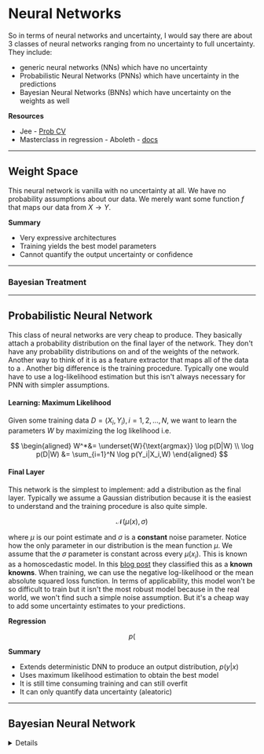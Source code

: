 # Neural Networks

So in terms of neural networks and uncertainty, I would say there are about 3 classes of neural networks ranging from no uncertainty to full uncertainty. They include:
* generic neural networks (NNs) which have no uncertainty
* Probabilistic Neural Networks (PNNs) which have uncertainty in the predictions
* Bayesian Neural Networks (BNNs) which have uncertainty on the weights as well

**Resources**
* Jee - [Prob CV](https://drive.google.com/file/d/1JMoWejUkOymaDK3G_yX0VAhVtesjqVCW/view?usp=sharing)
* Masterclass in regression - Aboleth - [docs](https://aboleth.readthedocs.io/en/stable/tutorials/some_regressors.html)

---
## Weight Space

This neural network is vanilla with no uncertainty at all. We have no probability assumptions about our data. We merely want some function $f$ that maps our data from $X \rightarrow Y$. 


**Summary**

* Very expressive architectures
* Training yields the best model parameters
* Cannot quantify the output uncertainty or confidence

---

### Bayesian Treatment

---

## Probabilistic Neural Network

This class of neural networks are very cheap to produce. They basically attach a probability distribution on the final layer of the network. They don't have any probability distributions on and of the weights of the network. Another way to think of it is as a feature extractor that maps all of the data to a . Another big difference is the training procedure. Typically one would have to use a log-likelihood estimation but this isn't always necessary for PNN with simpler assumptions.

#### Learning: Maximum Likelihood

Given some training data $D=(X_i, Y_i), i=1,2,\ldots,N$, we want to learn the parameters $W$ by maximizing the log likelihood i.e.

$$
\begin{aligned}
W^*&= \underset{W}{\text{argmax}} \log p(D|W) \\
\log p(D|W) &= \sum_{i=1}^N \log p(Y_i|X_i,W)
\end{aligned}
$$

#### Final Layer

This network is the simplest to implement: add a distribution as the final layer. Typically we assume a Gaussian distribution because it is the easiest to understand and the training procedure is also quite simple.

$$\mathcal{N}(\mu(x), \sigma)$$

where $\mu$ is our point estimate and $\sigma$ is a **constant** noise parameter. Notice how the only parameter in our distribution is the mean function $\mu$. We assume that the $\sigma$ parameter is constant across every $\mu(x_i)$. This is known as a homoscedastic model. In this [blog post]() they classified this as a **known knowns**. When training, we can use the negative log-likelihood or the mean absolute squared loss function. In terms of applicability, this model won't be so difficult to train but it isn't the most robust model because in the real world, we won't find such a simple noise assumption. But it's a cheap way to add some uncertainty estimates to your predictions.

**Regression**

$$p($$

**Summary**

* Extends deterministic DNN to produce an output distribution, $p(y|x)$
* Uses maximum likelihood estimation to obtain the best model
* It is still time consuming training and can still overfit
* It can only quantify data uncertainty (aleatoric) 

---

## Bayesian Neural Network



<details>


So there are a few Benchmark datasets we can look at to determine

Current top:

* MC Dropout
* Mean-Field Variational Inference
* Deep Ensembles
* Ensemble MC Dropout

Benchmark Repos:

* [OATML](https://github.com/OATML/bdl-benchmarks)
* [Hugh Salimbeni](https://github.com/hughsalimbeni/bayesian_benchmarks)

**Resources**

* Neural Network Diagrams - [stack](https://softwarerecs.stackexchange.com/questions/47841/drawing-neural-networks#targetText=Drawing%20neural%20networks&targetText=Similar%20to%20the%20figures%20in,multilayer%20perceptron%20(neural%20network).)
* MLSS 2019, Moscow - Yarin Gal - [Prezi I](http://bdl101.ml/MLSS_2019_BDL_1.pdf) | [Prezi II](http://bdl101.ml/MLSS_2019_BDL_2.pdf)
* Fast and Scalable Estimation of Uncertainty using Bayesian Deep Learning - [Blog](https://medium.com/lean-in-women-in-tech-india/fast-and-scalable-estimation-of-uncertainty-using-bayesian-deep-learning-e312571042bb)
* Making Your Neural Network Say "I Don't Know" - Bayesian NNs using Pyro and PyTorch - [Blog](https://towardsdatascience.com/making-your-neural-network-say-i-dont-know-bayesian-nns-using-pyro-and-pytorch-b1c24e6ab8cd)
* How Bayesian Methods Embody Occam's razor - [blog](https://medium.com/neuralspace/how-bayesian-methods-embody-occams-razor-43f3d0253137)
* DropOUt as a Bayesian Approximation: Representing Model Uncertainty in Deep Learning - [blog](https://medium.com/@ahmdtaha/dropout-as-a-bayesian-approximation-representing-model-uncertainty-in-deep-learning-7a2e49e64a15)
* Uncertainty Estimation in Supervised Learning - [Video](https://www.youtube.com/watch?v=P4WUl7TDdLo&list=PLe5rNUydzV9QHe8VDStpU0o8Yp63OecdW&index=29&t=0s) | [Slides](https://github.com/bayesgroup/deepbayes-2019/tree/master/lectures/day6)


**Blogs**

* [Regression with Probabilistic Layers in TensorFlow Probability](https://medium.com/tensorflow/regression-with-probabilistic-layers-in-tensorflow-probability-e46ff5d37baf)
* [Variational Inference for Bayesian Neural Networks](http://krasserm.github.io/2019/03/14/bayesian-neural-networks/) (2019) | TensorFlow
* Brenden Hasz
	* [Bayesian Regressions with MCMC or Variational Bayes using TensorFlow Probability](https://brendanhasz.github.io/2018/12/03/tfp-regression.html)
	* [Bayesian Gaussian Mixture Modeling with Stochastic Variational Inference](https://brendanhasz.github.io/2019/06/12/tfp-gmm.html)
	* [Trip Duration Prediction using Bayesian Neural Networks and TensorFlow 2.0](https://brendanhasz.github.io/2019/07/23/bayesian-density-net.html)
* Yarin Gal
	* [What My Deep Model Doesn't Know...](http://www.cs.ox.ac.uk/people/yarin.gal/website/blog_3d801aa532c1ce.html)
* High Level Series of Posts
	* [Probabilistic Deep Learning: Bayes by Backprop](https://medium.com/neuralspace/probabilistic-deep-learning-bayes-by-backprop-c4a3de0d9743)
	* [When machine learning meets complexity: why Bayesian deep learning is unavoidable](https://medium.com/neuralspace/when-machine-learning-meets-complexity-why-bayesian-deep-learning-is-unavoidable-55c97aa2a9cc)
	* [Bayesian Convolutional Neural Networks with Bayes by Backprop](https://medium.com/neuralspace/bayesian-convolutional-neural-networks-with-bayes-by-backprop-c84dcaaf086e)
	* [Reflections on Bayesian Inference in Probabilistic Deep Learning](https://medium.com/@laumannfelix/reflections-on-bayesian-inference-in-probabilistic-deep-learning-416376e42dc0)

**Software**

* [TensorFlow Probability]()
	* [Edward2]()
* [PyTorch]()
	* [Pyro]()

**Papers**

* DropOut as Bayesian Approximation - [Paper](https://arxiv.org/pdf/1506.02142.pdf) | [Code]() | [Tutorial](https://xuwd11.github.io/Dropout_Tutorial_in_PyTorch/)
* Uncertainty Decomposition in BNNs with Latent Variables - [arxiv](https://arxiv.org/abs/1706.08495)
* Practical Deep Learning with Bayesian Principles - [arxiv](https://arxiv.org/abs/1906.02506)
* Pathologies of Factorised Gaussian and MC Dropout Posteriors in Bayesian Neural Networks - Foong et. al. (2019) - [Paper]()
* Probabilistic Numerics and Uncertainty in Computations - [Paper](https://arxiv.org/pdf/1506.01326.pdf)
* Bayesian Inference of Log Determinants - [Paper](https://arxiv.org/pdf/1704.01445.pdf)

**Code**

* [A Regression Master Class with Aboleth](https://aboleth.readthedocs.io/en/stable/tutorials/some_regressors.html) 
* BNN Implementations - [Github](https://github.com/JavierAntoran/Bayesian-Neural-Networks)
* A Comprehensive Guide to Bayesian CNN with Variational Inference - Shridhar et al. (2019) - [Github](https://github.com/kumar-shridhar/PyTorch-BayesianCNN)

</details>